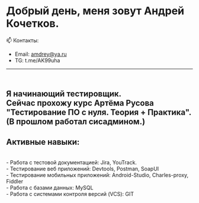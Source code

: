 # Добрый день, меня зовут Андрей Кочетков.
📫 Контакты:
- Email: amdrey@ya.ru
- TG: t.me/AK99uha
---
<br> Я начинающий тестировщик. 
<br> Сейчас прохожу курс Артёма Русова "Тестирование ПО с нуля. Теория + Практика".
<br> (В прошлом работал сисадмином.)
----
<h2 style="color rgb(50,154,212);">Активные навыки:</h2>
<br>- Работа с тестовой документацией: Jira, YouTrack.
<br>- Тестирование веб приложений: Devtools, Postman, SoapUI
<br>- Тестирование мобильных приложений: Android-Studio, Charles-proxy, Fiddler
<br>- Работа с базами данных: MySQL
<br>- Работа с системами контроля версий (VCS): GIT


<!--
**and-rey-droid/and-rey-droid** is a ✨ _special_ ✨ repository because its `README.md` (this file) appears on your GitHub profile.

Here are some ideas to get you started:

- 🔭 I’m currently working on ...
- 🌱 I’m currently learning ...
- 👯 I’m looking to collaborate on ...
- 🤔 I’m looking for help with ...
- 💬 Ask me about ...
- 📫 How to reach me: ...
- 😄 Pronouns: ...
- ⚡ Fun fact: ...
-->
